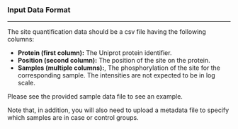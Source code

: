 ### Input Data Format
***
The site quantification data should be a csv file having the following columns:
- <b>Protein (first column):</b> The Uniprot protein identifier. 
- <b>Position (second column):</b> The position of the site on the protein.
- <b>Samples (multiple columns):</b>, The phosphorylation of the site for the corresponding sample. The intensities are not expected to be in log scale.

Please see the provided sample data file to see an example.

Note that, in addition, you will also need to upload a metadata file to specify which samples are in case or control groups.

